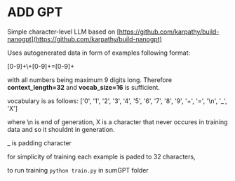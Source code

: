 # ADD GPT

Simple character-level LLM based on [https://github.com/karpathy/build-nanogpt](https://github.com/karpathy/build-nanogpt)

Uses autogenerated data in form of examples following format:

[0-9]+\\+[0-9]+=[0-9]+

with all numbers being maximum 9 digits long.
Therefore **context_length=32** and **vocab_size=16** is sufficient.

vocabulary is as follows:
['0', '1', '2', '3', '4', '5', '6', '7', '8', '9', '+', '=', '\n', '_', 'X']

where \n is end of generation, X is a character that never occures in training data and so it shouldnt in generation.

_ is padding character

for simplicity of training each example is paded to 32 characters,

to run training `python train.py` in sumGPT folder